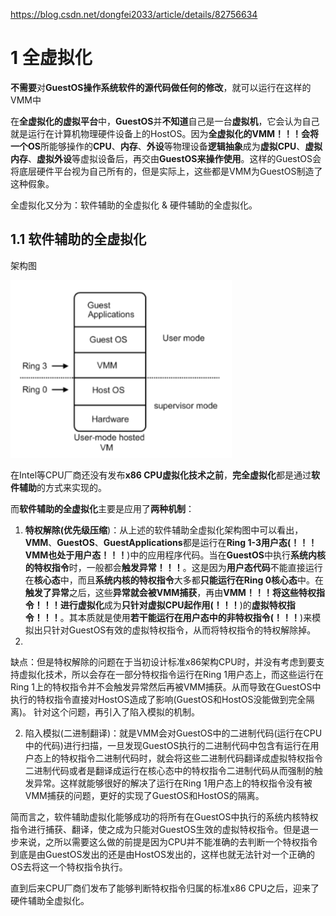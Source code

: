 https://blog.csdn.net/dongfei2033/article/details/82756634

# 1 全虚拟化

**不需要**对**GuestOS操作系统软件的源代码做任何的修改**，就可以运行在这样的VMM中

在**全虚拟化的虚拟平台**中，**GuestOS**并**不知道**自己是一台**虚拟机**，它会认为自己就是运行在计算机物理硬件设备上的HostOS。因为**全虚拟化的VMM！！！**会将一个**OS**所能够操作的**CPU**、**内存**、**外设**等物理设备**逻辑抽象**成为**虚拟CPU**、**虚拟内存**、**虚拟外设**等虚拟设备后，再交由**GuestOS来操作使用**。这样的GuestOS会将底层硬件平台视为自己所有的，但是实际上，这些都是VMM为GuestOS制造了这种假象。

全虚拟化又分为：软件辅助的全虚拟化 & 硬件辅助的全虚拟化。

## 1.1 软件辅助的全虚拟化

架构图

![config](./images/12.png)

在Intel等CPU厂商还没有发布**x86 CPU虚拟化技术之前**，**完全虚拟化**都是通过**软件辅助**的方式来实现的。

而**软件辅助的全虚拟化**主要是应用了**两种机制**：

1. **特权解除(优先级压缩**)：从上述的软件辅助全虚拟化架构图中可以看出，**VMM**、**GuestOS**、**GuestApplications**都是运行在**Ring 1-3用户态(！！！VMM也处于用户态！！！**)中的应用程序代码。当在**GuestOS**中执行**系统内核的特权指令**时，一般都会**触发异常！！！**。这是因为**用户态代码**不能直接运行在**核心态**中，而且**系统内核的特权指令**大多都**只能运行在Ring 0核心态**中。在**触发了异常**之后，这些**异常就会被VMM捕获**，再由**VMM！！！**将这些**特权指令！！！**进行**虚拟化**成为**只针对虚拟CPU起作用(！！！**)的**虚拟特权指令！！！**。其本质就是使用**若干能运行在用户态中的非特权指令(！！！**)来模拟出只针对GuestOS有效的虚拟特权指令，从而将特权指令的特权解除掉。
2. 
缺点：但是特权解除的问题在于当初设计标准x86架构CPU时，并没有考虑到要支持虚拟化技术，所以会存在一部分特权指令运行在Ring 1用户态上，而这些运行在Ring 1上的特权指令并不会触发异常然后再被VMM捕获。从而导致在GuestOS中执行的特权指令直接对HostOS造成了影响(GuestOS和HostOS没能做到完全隔离)。
针对这个问题，再引入了陷入模拟的机制。

2. 陷入模拟(二进制翻译)：就是VMM会对GuestOS中的二进制代码(运行在CPU中的代码)进行扫描，一旦发现GuestOS执行的二进制代码中包含有运行在用户态上的特权指令二进制代码时，就会将这些二进制代码翻译成虚拟特权指令二进制代码或者是翻译成运行在核心态中的特权指令二进制代码从而强制的触发异常。这样就能够很好的解决了运行在Ring 1用户态上的特权指令没有被VMM捕获的问题，更好的实现了GuestOS和HostOS的隔离。

简而言之，软件辅助虚拟化能够成功的将所有在GuestOS中执行的系统内核特权指令进行捕获、翻译，使之成为只能对GuestOS生效的虚拟特权指令。但是退一步来说，之所以需要这么做的前提是因为CPU并不能准确的去判断一个特权指令到底是由GuestOS发出的还是由HostOS发出的，这样也就无法针对一个正确的OS去将这一个特权指令执行。

直到后来CPU厂商们发布了能够判断特权指令归属的标准x86 CPU之后，迎来了硬件辅助全虚拟化。


